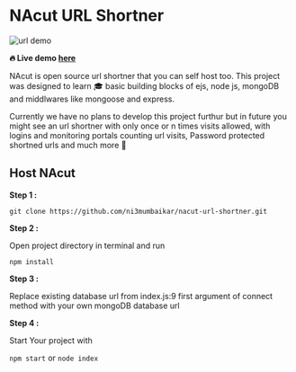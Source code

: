 # NAcut URL Shortner

![url demo](https://user-images.githubusercontent.com/24763651/128141322-9c5fedd6-dc7f-4b76-affc-916d4a9cd01d.png)  

<b> 🔥 Live demo [here](https://nacut.herokuapp.com) </b>

NAcut is open source url shortner that you can self host too. This project was designed to learn 🎓 basic building blocks of ejs, node js, mongoDB and middlwares like mongoose and express. 

Currently we have no plans to develop this project furthur but in future you might see an url shortner with only once or n times visits allowed, with logins and monitoring portals counting url visits, Password protected shortned urls and much more  👀

## Host NAcut

<b>Step 1 : </b> 
 
  ```git clone https://github.com/ni3mumbaikar/nacut-url-shortner.git```

<b>Step 2 : </b> 

Open project directory in terminal and run

 ```npm install```  
   
<b>Step 3 : </b> 
  
 Replace existing database url from index.js:9 first argument of connect method with your own mongoDB database url  

<b>Step 4 : </b>   
  
  Start Your project with   

  `npm start` or `node index`

